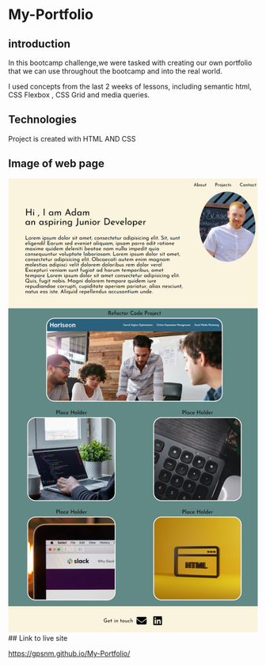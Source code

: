 # My-Portfolio


## introduction
 In this bootcamp challenge,we were tasked with creating our own portfolio that we can use throughout the bootcamp and into the real world.

 I used concepts from the last 2 weeks of lessons, including semantic html, CSS Flexbox , CSS Grid and media queries. 


## Technologies
Project is created with HTML AND CSS

## Image of web page

<img src="./assets/images/gpsnm.github.io_My-Portfolio_ (1).png" alt="">
## Link to live site

https://gpsnm.github.io/My-Portfolio/
